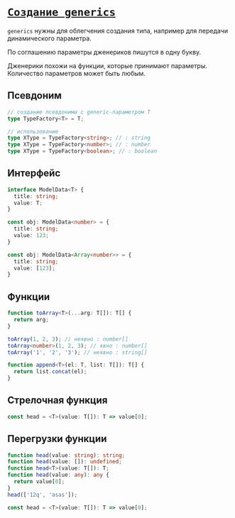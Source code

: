 # [`Создание generics`](../index.md)

`generics` нужны для облегчения создания типа, например для передачи динамического параметра.

По соглашению параметры дженериков пишутся в одну букву.

Дженерики похожи на функции, которые принимают параметры. Количество параметров может быть любым.

## Псевдоним

```ts
// создание псевдонима с generic-параметром T
type TypeFactory<T> = T;

// использование
type XType = TypeFactory<string>; // : string
type XType = TypeFactory<number>; // : number
type XType = TypeFactory<boolean>; // : boolean
```

## Интерфейс

```ts
interface ModelData<T> {
  title: string;
  value: T;
}

const obj: ModelData<number> = {
  title: string;
  value: 123;
}

const obj: ModelData<Array<number>> = {
  title: string;
  value: [123];
}
```

## Функции

```ts
function toArray<T>(...arg: T[]): T[] {
  return arg;
}

toArray(1, 2, 3); // неявно : number[]
toArray<number>(1, 2, 3); // явно : number[]
toArray('1', '2', '3'); // неявно : string[]
```

```ts
function append<T>(el: T, list: T[]): T[] {
  return list.concat(el);
}
```

## Стрелочная функция

```ts
const head = <T>(value: T[]): T => value[0];
```

## Перегрузки функции

```ts
function head(value: string): string;
function head(value: []): undefined;
function head<T>(value: T[]): T;
function head(value: any): any {
  return value[0];
}
head(['12q', 'asas']);

const head = <T>(value: T[]): T => value[0];
```

